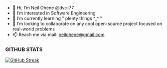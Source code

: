 - 👋 Hi, I’m Neil Ohene @dvc-77
- 👀 I’m interested in Software Engineering 
- 🌱 I’m currently learning " plenty things ^_^ "
- 💞️ I’m looking to collaborate on any cool open-source project focused on real-world problems
- 📫 Reach me via mail:
     neilohene@gmail.com
     
     
     
###    GITHUB STATS
[![GitHub Streak](https://streak-stats.demolab.com?user=dvc-77&theme=gruvbox&mode=weekly)](https://git.io/streak-stats)


